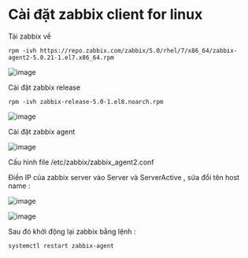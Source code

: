 # Cài đặt zabbix client for linux

Tải zabbix về

`rpm -ivh https://repo.zabbix.com/zabbix/5.0/rhel/7/x86_64/zabbix-agent2-5.0.21-1.el7.x86_64.rpm`

![image](https://user-images.githubusercontent.com/97047640/177116536-9c59d9cf-95ac-48d4-87dc-9ac0fb248277.png)
  
Cài đặt zabbix release

`rpm -ivh zabbix-release-5.0-1.el8.noarch.rpm`

![image](https://user-images.githubusercontent.com/62273292/165902608-e0ac13af-84fe-4759-a99a-41f7d4c6a194.png)

Cài đặt zabbix agent

![image](https://user-images.githubusercontent.com/97047640/177116861-58bdf41d-ac1b-4ed6-b41f-08cb4b9f5437.png)

Cấu hình file /etc/zabbix/zabbix_agent2.conf

Điền IP của zabbix server vào  Server và ServerActive , sửa đổi tên host name :

![image](https://user-images.githubusercontent.com/97047640/177117101-d155deb9-c465-4b6c-9c97-8ba8bbb5729b.png)

![image](https://user-images.githubusercontent.com/97047640/177117423-0d5370ee-bba1-4697-94ad-126fe01b3376.png)

Sau đó khởi động lại zabbix bằng lệnh :

`systemctl restart zabbix-agent`
